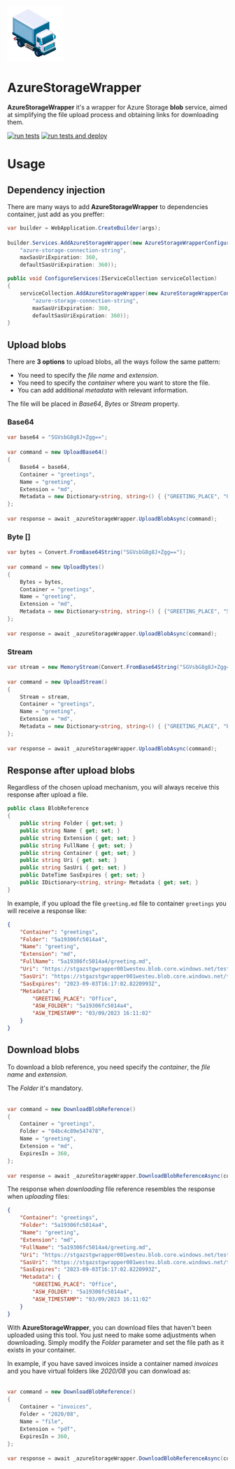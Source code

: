 ![Delivery truck](./src/AzureStorageWrapper/AzureStorageWrapper/icon.png)

# AzureStorageWrapper

**AzureStorageWrapper** it's a wrapper for Azure Storage **blob** service, aimed at simplifying the file upload process and obtaining links for downloading them.

[![run tests](https://github.com/sergiobarriel/azure.storage.wrapper/actions/workflows/run-tests.yml/badge.svg?branch=dev)](https://github.com/sergiobarriel/azure.storage.wrapper/actions/workflows/run-tests.yml) 
[![run tests and deploy](https://github.com/sergiobarriel/azure.storage.wrapper/actions/workflows/run-tests-and-deploy.yml/badge.svg?branch=main)](https://github.com/sergiobarriel/azure.storage.wrapper/actions/workflows/run-tests-and-deploy.yml)

# Usage

## Dependency injection

There are many ways to add **AzureStorageWrapper** to dependencies container, just add as you preffer:

```csharp
var builder = WebApplication.CreateBuilder(args);

builder.Services.AddAzureStorageWrapper(new AzureStorageWrapperConfiguration(
    "azure-storage-connection-string",
    maxSasUriExpiration: 360, 
    defaultSasUriExpiration: 360));
```

```csharp
public void ConfigureServices(IServiceCollection serviceCollection)
{
    serviceCollection.AddAzureStorageWrapper(new AzureStorageWrapperConfiguration(
        "azure-storage-connection-string", 
        maxSasUriExpiration: 360, 
        defaultSasUriExpiration: 360));
}
```
## Upload blobs

There are **3 options** to upload blobs, all the ways follow the same pattern:

- You need to specify the *file name* and *extension*.
- You need to specify the *container* where you want to store the file.
- You can add additional *metadata* with relevant information.

The file will be placed in *Base64*, *Bytes* or *Stream* property.

### Base64

```csharp
var base64 = "SGVsbG8g8J+Zgg==";

var command = new UploadBase64()
{
    Base64 = base64,
    Container = "greetings",
    Name = "greeting",
    Extension = "md",
    Metadata = new Dictionary<string, string>() { {"GREETING_PLACE", "Office"} }
};

var response = await _azureStorageWrapper.UploadBlobAsync(command);
```

### Byte []

```csharp
var bytes = Convert.FromBase64String("SGVsbG8g8J+Zgg==");

var command = new UploadBytes()
{
    Bytes = bytes,
    Container = "greetings",
    Name = "greeting",
    Extension = "md",
    Metadata = new Dictionary<string, string>() { {"GREETING_PLACE", "Street"} }
};

var response = await _azureStorageWrapper.UploadBlobAsync(command);
```

### Stream

```csharp
var stream = new MemoryStream(Convert.FromBase64String("SGVsbG8g8J+Zgg=="));

var command = new UploadStream()
{
    Stream = stream,
    Container = "greetings",
    Name = "greeting",
    Extension = "md",
    Metadata = new Dictionary<string, string>() { {"GREETING_PLACE", "Park"} }
};

var response = await _azureStorageWrapper.UploadBlobAsync(command);
```

## Response after upload blobs

Regardless of the chosen upload mechanism, you will always receive this response after upload a file.

```csharp
public class BlobReference
{
    public string Folder { get;set; }
    public string Name { get; set; }
    public string Extension { get; set; }
    public string FullName { get; set; }
    public string Container { get; set; }
    public string Uri { get; set; }
    public string SasUri { get; set; }
    public DateTime SasExpires { get; set; }
    public IDictionary<string, string> Metadata { get; set; }
}
```

In example, if you upload the file `greeting.md` file to container `greetings` you will receive a response like:

```json
{
    "Container": "greetings",
    "Folder": "5a19306fc5014a4",
    "Name": "greeting",
    "Extension": "md",
    "FullName": "5a19306fc5014a4/greeting.md",
    "Uri": "https://stgazstgwrapper001westeu.blob.core.windows.net/tests/5a19306fc5014a4/greeting.md",
    "SasUri": "https://stgazstgwrapper001westeu.blob.core.windows.net/tests/5a19306fc5014a4/greeting.md?sv=2021-10-04\u0026se=2023-09-03T16%3A17%3A02Z\u0026sr=b\u0026sp=r\u0026sig=8hs8AzxABevSTc5y%2BhOWDDN%2FH5qFSpA8Omj4uqoxzms%3D",
    "SasExpires": "2023-09-03T16:17:02.8220993Z",
    "Metadata": {
        "GREETING_PLACE": "Office",
        "ASW_FOLDER": "5a19306fc5014a4",
        "ASW_TIMESTAMP": "03/09/2023 16:11:02"
    }
}
```

## Download blobs

To download a blob reference, you need specify the *container*, the *file name* and *extension*.

The *Folder* it's mandatory.

```csharp

var command = new DownloadBlobReference()
{
    Container = "greetings",
    Folder = "04bc4c89e547478",
    Name = "greeting",
    Extension = "md",
    ExpiresIn = 360,
};

var response = await _azureStorageWrapper.DownloadBlobReferenceAsync(command);

```

The response when *downloading* file reference resembles the response when *uploading* files:

```json
{
    "Container": "greetings",
    "Folder": "5a19306fc5014a4",
    "Name": "greeting",
    "Extension": "md",
    "FullName": "5a19306fc5014a4/greeting.md",
    "Uri": "https://stgazstgwrapper001westeu.blob.core.windows.net/tests/5a19306fc5014a4/greeting.md",
    "SasUri": "https://stgazstgwrapper001westeu.blob.core.windows.net/tests/5a19306fc5014a4/greeting.md?sv=2021-10-04\u0026se=2023-09-03T16%3A17%3A02Z\u0026sr=b\u0026sp=r\u0026sig=8hs8AzxABevSTc5y%2BhOWDDN%2FH5qFSpA8Omj4uqoxzms%3D",
    "SasExpires": "2023-09-03T16:17:02.8220993Z",
    "Metadata": {
        "GREETING_PLACE": "Office",
        "ASW_FOLDER": "5a19306fc5014a4",
        "ASW_TIMESTAMP": "03/09/2023 16:11:02"
    }
}
```

With **AzureStorageWrapper**, you can download files that haven't been uploaded using this tool. You just need to make some adjustments when downloading. Simply modify the *Folder* parameter and set the file path as it exists in your container.

In example, if you have saved invoices inside a container named *invoices* and you have virtual folders like *2020/08* you can donwload as:

```csharp

var command = new DownloadBlobReference()
{
    Container = "invoices",
    Folder = "2020/08",
    Name = "file",
    Extension = "pdf",
    ExpiresIn = 360,
};

var response = await _azureStorageWrapper.DownloadBlobReferenceAsync(command);

```